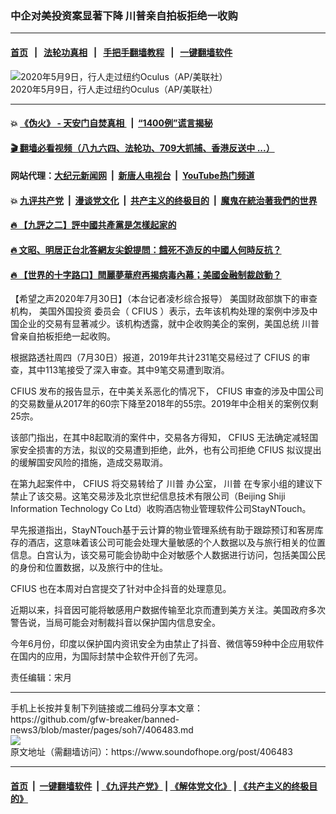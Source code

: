 ### 中企对美投资案显著下降 川普亲自拍板拒绝一收购
------------------------

#### [首页](https://github.com/gfw-breaker/banned-news3/blob/master/README.md) &nbsp;&nbsp;|&nbsp;&nbsp; [法轮功真相](https://github.com/begood0513/basic/blob/master/README.md)  &nbsp;&nbsp;|&nbsp;&nbsp; [手把手翻墙教程](https://github.com/gfw-breaker/guides/wiki)  &nbsp;&nbsp;|&nbsp;&nbsp; [一键翻墙软件](https://github.com/gfw-breaker/nogfw/blob/master/README.md)  



<div><img alt="2020年5月9日，行人走过纽约Oculus（AP/美联社）" src="https://img.soundofhope.org/2020-07/2222-1596156186482.jpeg"/>
<br/><figcaption class="caption">
 2020年5月9日，行人走过纽约Oculus（AP/美联社）
</figcaption></div><hr/>

#### 💥 [《伪火》 - 天安门自焚真相 ](http://141.164.39.94:10000/videos/blog/weihuo.html)&nbsp; |&nbsp; [“1400例”谎言揭秘  ](http://141.164.39.94:10000/videos/blog/jiexi1400.html)

#### [ 🎬  翻墙必看视频（八九六四、法轮功、709大抓捕、香港反送中 ...）](https://github.com/gfw-breaker/links/blob/master/banned.md)

#### 网站代理：[大纪元新闻网](http://167.172.10.89:10080/gb/) &nbsp;|&nbsp; [新唐人电视台](http://167.172.10.89:8808/gb/) &nbsp;|&nbsp; [YouTube热门频道](http://158.247.203.241/youtube.html)

#### 💥 [九评共产党](http://141.164.39.94:10000/videos/res/jiuping/)&nbsp; |&nbsp; [漫谈党文化](http://141.164.39.94:10000/videos/res/mtdwh/)&nbsp; |&nbsp; [共产主义的终极目的](http://141.164.39.94:10000/videos/res/zjmd/)&nbsp; |&nbsp; [魔鬼在統治著我們的世界](http://141.164.39.94:10000/videos/res/TheSpecter/)  

#### [ 🔥  【九評之二】評中國共產黨是怎樣起家的](http://141.164.39.94:10000/videos/news/../res/jiuping/index.html)

#### [ 🔥  文昭、明居正台北答網友尖銳提問：餓死不造反的中國人何時反抗？](http://141.164.39.94:10000/videos/news/wenzhao-mjz.html)

#### [ 🔥  【世界的十字路口】閆麗夢華府再揭病毒內幕；美國金融制裁啟動？](http://141.164.39.94:10000/videos/news/tanghao01.html)

<div><div class="Content__Wrapper sc-1bvya0-0 grZQxZ">
 <p class="meta-top">
  <span class="meta">
   【希望之声2020年7月30日】（本台记者凌杉综合报导）
  </span>
  美国财政部旗下的审查机构，
  <ok href="/term/338812">
   美国外国投资
  </ok>
  委员会（
  <ok href="/term/83618">
   CFIUS
  </ok>
  ）表示，去年该机构处理的案例中涉及中国企业的交易有显著减少。该机构透露，就中企收购美企的案例，美国总统
  <ok href="/term/1041">
   川普
  </ok>
  曾亲自拍板拒绝一起收购。
 </p>
 <p>
  根据路透社周四（7月30日）报道，2019年共计231笔交易经过了
  <ok href="/term/83618">
   CFIUS
  </ok>
  的审查，其中113笔接受了深入审查。其中9笔交易遭到取消。
 </p>
 <div class="AD_Embed__Wrap-sc-1xslmin-0 igMuqX module desktop">
  <div>
  </div>
 </div>
 <p>
  <ok href="/term/83618">
   CFIUS
  </ok>
  发布的报告显示，在中美关系恶化的情况下，
  <ok href="/term/83618">
   CFIUS
  </ok>
  审查的涉及中国公司的交易数量从2017年的60宗下降至2018年的55宗。2019年中企相关的案例仅剩25宗。
 </p>
 <p>
  该部门指出，在其中8起取消的案件中，交易各方得知，
  <ok href="/term/83618">
   CFIUS
  </ok>
  无法确定减轻国家安全损害的方法，拟议的交易遭到拒绝，此外，也有公司拒绝
  <ok href="/term/83618">
   CFIUS
  </ok>
  拟议提出的缓解国安风险的措施，造成交易取消。
 </p>
 <p>
  在第九起案件中，
  <ok href="/term/83618">
   CFIUS
  </ok>
  将交易转给了
  <ok href="/term/1041">
   川普
  </ok>
  办公室，
  <ok href="/term/1041">
   川普
  </ok>
  在专家小组的建议下禁止了该交易。这笔交易涉及北京世纪信息技术有限公司（Beijing Shiji Information Technology Co Ltd）收购酒店物业管理软件公司StayNTouch。
 </p>
 <p>
  早先报道指出，StayNTouch基于云计算的物业管理系统有助于跟踪预订和客房库存的酒店，这意味着该公司可能会处理大量敏感的个人数据以及与旅行相关的位置信息。白宫认为，该交易可能会协助中企对敏感个人数据进行访问，包括美国公民的身份和位置数据，以及旅行中的住址。
 </p>
 <p>
  <ok href="/term/83618">
   CFIUS
  </ok>
  也在本周对白宫提交了针对中企抖音的处理意见。
 </p>
 <p>
  近期以来，抖音因可能将敏感用户数据传输至北京而遭到美方关注。美国政府多次警告说，当局可能会对制裁抖音以保护国内信息安全。
 </p>
 <p>
  今年6月份，印度以保护国内资讯安全为由禁止了抖音、微信等59种中企应用软件在国内的应用，为国际封禁中企软件开创了先河。
 </p>
 <p class="meta-btm">
  责任编辑：宋月
 </p>
</div>
</div>
<hr/>
手机上长按并复制下列链接或二维码分享本文章：<br/>
https://github.com/gfw-breaker/banned-news3/blob/master/pages/soh7/406483.md <br/>
<a href='https://github.com/gfw-breaker/banned-news3/blob/master/pages/soh7/406483.md'><img src='https://github.com/gfw-breaker/banned-news3/blob/master/pages/soh7/406483.md.png'/></a> <br/>
原文地址（需翻墙访问）：https://www.soundofhope.org/post/406483


------------------------
#### [首页](https://github.com/gfw-breaker/banned-news3/blob/master/README.md) &nbsp;|&nbsp; [一键翻墙软件](https://github.com/gfw-breaker/nogfw/blob/master/README.md) &nbsp;| [《九评共产党》](https://github.com/gfw-breaker/9ping.md/blob/master/README.md#九评之一评共产党是什么) | [《解体党文化》](https://github.com/gfw-breaker/jtdwh.md/blob/master/README.md) | [《共产主义的终极目的》](https://github.com/gfw-breaker/gczydzjmd.md/blob/master/README.md)


<img src='http://gfw-breaker.win/banned-news3/pages/soh7/406483.md' width='0px' height='0px'/>